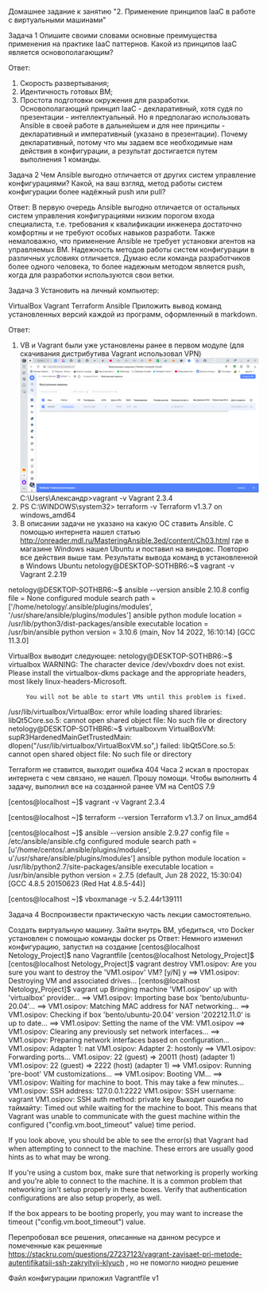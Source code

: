 Домашнее задание к занятию "2. Применение принципов IaaC в работе с виртуальными машинами"

Задача 1
Опишите своими словами основные преимущества применения на практике IaaC паттернов.
Какой из принципов IaaC является основополагающим?

Ответ:
1) Скорость развертывания;
2) Идентичность готовых ВМ;
3) Простота подготовки окружения для разработки.
Основополагающий принцип IaaC - декларативный, хотя судя по презентации - интеллектуальный. Но я предполагаю использовать Ansible в своей работе в дальнейшем и для нее принципы - декларативный и императивный (указано в презентации). Почему декларативный, потому что мы задаем все необходимые нам действия в конфигурации, а результат достигается путем выполнения 1 команды. 

Задача 2
Чем Ansible выгодно отличается от других систем управление конфигурациями?
Какой, на ваш взгляд, метод работы систем конфигурации более надёжный push или pull?

Ответ:
В первую очередь Ansible выгодно отличается от остальных систем управления конфигурациями низким порогом входа специалиста, т.е. требования к квалификации инженера достаточно комфортны и не требуют особых навыков разработи. Также немаловажно, что применение Ansible не требует установки агентов на управляемых ВМ.
Надежность методов работы систем конфигурации в различных условиях отличается. Думаю если команда разработчиков более одного человека, то более надежным методом является push, когда для разработки используются свои ветки.

Задача 3
Установить на личный компьютер:

VirtualBox
Vagrant
Terraform
Ansible
Приложить вывод команд установленных версий каждой из программ, оформленный в markdown.

Ответ:
1) VB и Vagrant были уже установлены ранее в первом модуле (для скачивания дистрибутива Vagrant использовал VPN)
![img_2.png](img_2.png)
C:\Users\Александр>vagrant -v
Vagrant 2.3.4
2) PS C:\WINDOWS\system32> terraform -v
Terraform v1.3.7
on windows_amd64
3) В описании задачи не указано на какую ОС ставить Ansible. С помощью интернета нашел статью http://onreader.mdl.ru/MasteringAnsible.3ed/content/Ch03.html где в магазине Windows нашел Ubuntu и поставил на виндовс. Повторю все действия выше там.
Результаты вывода команд в установленной в Windows Ubuntu
netology@DESKTOP-SOTHBR6:~$ vagrant -v
Vagrant 2.2.19

netology@DESKTOP-SOTHBR6:~$ ansible --version
ansible 2.10.8
  config file = None
  configured module search path = ['/home/netology/.ansible/plugins/modules', '/usr/share/ansible/plugins/modules']
  ansible python module location = /usr/lib/python3/dist-packages/ansible
  executable location = /usr/bin/ansible
  python version = 3.10.6 (main, Nov 14 2022, 16:10:14) [GCC 11.3.0]

VirtualBox выводит следующее:
netology@DESKTOP-SOTHBR6:~$ virtualbox
WARNING: The character device /dev/vboxdrv does not exist.
         Please install the virtualbox-dkms package and the appropriate
         headers, most likely linux-headers-Microsoft.

         You will not be able to start VMs until this problem is fixed.
/usr/lib/virtualbox/VirtualBox: error while loading shared libraries: libQt5Core.so.5: cannot open shared object file: No such file or directory
netology@DESKTOP-SOTHBR6:~$ virtualboxvm
VirtualBoxVM: supR3HardenedMainGetTrustedMain: dlopen("/usr/lib/virtualbox/VirtualBoxVM.so",) failed: libQt5Core.so.5: cannot open shared object file: No such file or directory

Terraform не ставится, выходит ошибка 404
Часа 2 искал в просторах интернета с чем связано, не нашел. Прошу помощи.
Чтобы выполнить 4 задачу, выполнил все на созданной ранее VM на CentOS 7.9

[centos@localhost ~]$ vagrant -v
Vagrant 2.3.4

[centos@localhost ~]$ terraform --version
Terraform v1.3.7
on linux_amd64

[centos@localhost ~]$ ansible --version
ansible 2.9.27
  config file = /etc/ansible/ansible.cfg
  configured module search path = [u'/home/centos/.ansible/plugins/modules', u'/usr/share/ansible/plugins/modules']
  ansible python module location = /usr/lib/python2.7/site-packages/ansible
  executable location = /usr/bin/ansible
  python version = 2.7.5 (default, Jun 28 2022, 15:30:04) [GCC 4.8.5 20150623 (Red Hat 4.8.5-44)]

[centos@localhost ~]$ vboxmanage -v
5.2.44r139111

Задача 4
Воспроизвести практическую часть лекции самостоятельно.

Создать виртуальную машину.
Зайти внутрь ВМ, убедиться, что Docker установлен с помощью команды
docker ps
Ответ:
Немного изменил конфигурацию, запустил на создание
[centos@localhost Netology_Project]$ nano Vagrantfile
[centos@localhost Netology_Project]$ [centos@localhost Netology_Project]$ vagrant destroy
    VM1.osipov: Are you sure you want to destroy the 'VM1.osipov' VM? [y/N] y
==> VM1.osipov: Destroying VM and associated drives...
[centos@localhost Netology_Project]$ vagrant up
Bringing machine 'VM1.osipov' up with 'virtualbox' provider...
==> VM1.osipov: Importing base box 'bento/ubuntu-20.04'...
==> VM1.osipov: Matching MAC address for NAT networking...
==> VM1.osipov: Checking if box 'bento/ubuntu-20.04' version '202212.11.0' is up to date...
==> VM1.osipov: Setting the name of the VM: VM1.osipov
==> VM1.osipov: Clearing any previously set network interfaces...
==> VM1.osipov: Preparing network interfaces based on configuration...
    VM1.osipov: Adapter 1: nat
    VM1.osipov: Adapter 2: hostonly
==> VM1.osipov: Forwarding ports...
    VM1.osipov: 22 (guest) => 20011 (host) (adapter 1)
    VM1.osipov: 22 (guest) => 2222 (host) (adapter 1)
==> VM1.osipov: Running 'pre-boot' VM customizations...
==> VM1.osipov: Booting VM...
==> VM1.osipov: Waiting for machine to boot. This may take a few minutes...
    VM1.osipov: SSH address: 127.0.0.1:2222
    VM1.osipov: SSH username: vagrant
    VM1.osipov: SSH auth method: private key
Выходит ошибка по таймайту:
Timed out while waiting for the machine to boot. This means that
Vagrant was unable to communicate with the guest machine within
the configured ("config.vm.boot_timeout" value) time period.

If you look above, you should be able to see the error(s) that
Vagrant had when attempting to connect to the machine. These errors
are usually good hints as to what may be wrong.

If you're using a custom box, make sure that networking is properly
working and you're able to connect to the machine. It is a common
problem that networking isn't setup properly in these boxes.
Verify that authentication configurations are also setup properly,
as well.

If the box appears to be booting properly, you may want to increase
the timeout ("config.vm.boot_timeout") value.

Перепробовал все решения, описанные на данном ресурсе и помеченные как решенные https://stackru.com/questions/27237123/vagrant-zavisaet-pri-metode-autentifikatsii-ssh-zakryityij-klyuch , но не помогло ниодно решение

Файл конфигурации приложил Vagrantfile v1